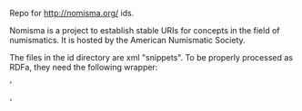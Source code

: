 Repo for http://nomisma.org/ ids.

Nomisma is a project to establish stable URIs for concepts in the field of numismatics. It is hosted by the American Numismatic Society.

The files in the id directory are xml "snippets". To be properly processed as RDFa, they need the following wrapper:



'<?xml version="1.0" encoding="UTF-8"?>
<!DOCTYPE html PUBLIC "-//W3C//DTD XHTML+RDFa 1.1//EN" "http://www.w3.org/MarkUp/DTD/xhtml-rdfa-2.dtd">
<html xml:lang="en" xmlns="http://www.w3.org/1999/xhtml"
prefix="nm: http://nomisma.org/id/
   dcterms: http://purl.org/dc/terms/
   foaf: http://xmlns.com/foaf/0.1/
   gml:  http://www.opengis.net/gml/
   owl:  http://www.w3.org/2002/07/owl#
   rdfs: http://www.w3.org/2000/01/rdf-schema#
   rdfa: http://www.w3.org/ns/rdfa#
   rdf:  http://www.w3.org/1999/02/22-rdf-syntax-ns#
   skos: http://www.w3.org/2004/02/skos/core#"
   vocab="http://nomisma.org/id/"
 >
<head></head>
<body>

<!-- put snippet here -->

</body>
</html>'
